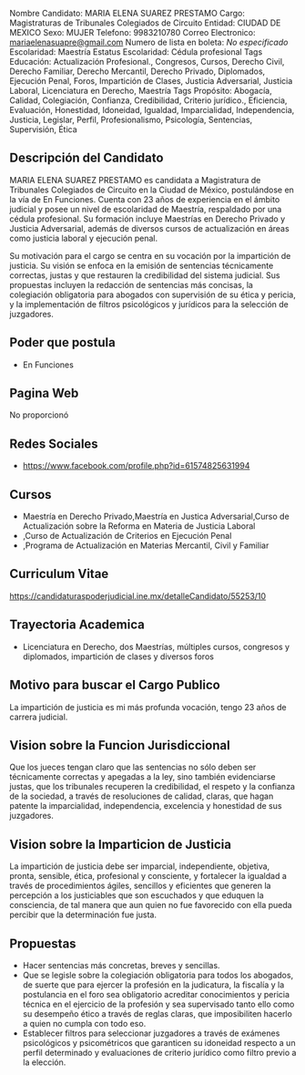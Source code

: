 Nombre Candidato: MARIA ELENA SUAREZ PRESTAMO
Cargo: Magistraturas de Tribunales Colegiados de Circuito
Entidad: CIUDAD DE MEXICO
Sexo: MUJER
Telefono: 9983210780
Correo Electronico: mariaelenasuapre@gmail.com
Numero de lista en boleta: *No especificado*
Escolaridad: Maestría
Estatus Escolaridad: Cédula profesional
Tags Educación: Actualización Profesional., Congresos, Cursos, Derecho Civil, Derecho Familiar, Derecho Mercantil, Derecho Privado, Diplomados, Ejecución Penal, Foros, Impartición de Clases, Justicia Adversarial, Justicia Laboral, Licenciatura en Derecho, Maestría
Tags Propósito: Abogacía, Calidad, Colegiación, Confianza, Credibilidad, Criterio jurídico., Eficiencia, Evaluación, Honestidad, Idoneidad, Igualdad, Imparcialidad, Independencia, Justicia, Legislar, Perfil, Profesionalismo, Psicología, Sentencias, Supervisión, Ética


## Descripción del Candidato 

MARIA ELENA SUAREZ PRESTAMO es candidata a Magistratura de Tribunales Colegiados de Circuito en la Ciudad de México, postulándose en la vía de En Funciones. Cuenta con 23 años de experiencia en el ámbito judicial y posee un nivel de escolaridad de Maestría, respaldado por una cédula profesional. Su formación incluye Maestrías en Derecho Privado y Justicia Adversarial, además de diversos cursos de actualización en áreas como justicia laboral y ejecución penal.

Su motivación para el cargo se centra en su vocación por la impartición de justicia. Su visión se enfoca en la emisión de sentencias técnicamente correctas, justas y que restauren la credibilidad del sistema judicial. Sus propuestas incluyen la redacción de sentencias más concisas, la colegiación obligatoria para abogados con supervisión de su ética y pericia, y la implementación de filtros psicológicos y jurídicos para la selección de juzgadores.


## Poder que postula

- En Funciones


## Pagina Web

No proporcionó


## Redes Sociales

- https://www.facebook.com/profile.php?id=61574825631994


## Cursos

- Maestría en Derecho Privado,Maestría en Justica Adversarial,Curso de Actualización sobre la Reforma en Materia de Justicia Laboral
- ,Curso de Actualización de Criterios en Ejecución Penal
- ,Programa de Actualización en Materias Mercantil, Civil y Familiar


## Curriculum Vitae

https://candidaturaspoderjudicial.ine.mx/detalleCandidato/55253/10


## Trayectoria Academica

- Licenciatura en Derecho, dos Maestrías, múltiples cursos, congresos y diplomados, impartición de clases y diversos foros


## Motivo para buscar el Cargo Publico

La impartición de justicia es mi más profunda vocación, tengo 23 años de carrera judicial.


## Vision sobre la Funcion Jurisdiccional

Que los jueces tengan claro que las sentencias no sólo deben ser técnicamente correctas y apegadas a la ley, sino también evidenciarse justas, que los tribunales recuperen la credibilidad, el respeto y la confianza de la sociedad, a través de resoluciones de calidad, claras, que hagan patente la imparcialidad, independencia, excelencia y honestidad de sus juzgadores.


## Vision sobre la Imparticion de Justicia

La impartición de justicia debe ser imparcial, independiente, objetiva, pronta, sensible, ética, profesional y consciente, y fortalecer la igualdad a través de procedimientos ágiles, sencillos y eficientes que generen la percepción a los justiciables que son escuchados y que eduquen la consciencia, de tal manera que aun quien no fue favorecido con ella pueda percibir que la determinación fue justa.


## Propuestas

- Hacer sentencias más concretas, breves y sencillas.
- Que se legisle sobre la colegiación obligatoria para todos los abogados, de suerte que para ejercer la profesión en la judicatura, la fiscalía y la postulancia en el foro sea obligatorio acreditar conocimientos y pericia técnica en el ejercicio de la profesión y sea supervisado tanto ello como su desempeño ético a través de reglas claras, que imposibiliten hacerlo a quien no cumpla con todo eso.
- Establecer filtros para seleccionar juzgadores a través de exámenes psicológicos y psicométricos que garanticen su idoneidad respecto a un perfil determinado y evaluaciones de criterio jurídico como filtro previo a la elección.

